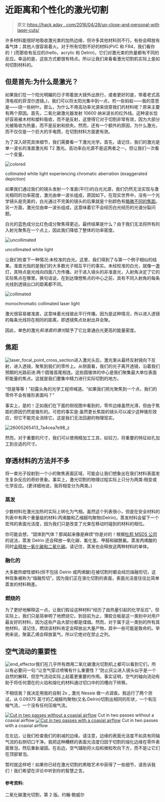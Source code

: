 # 近距离和个性化的激光切割

> 原文:[https://hack aday . com/2016/04/28/up-close-and-personal-with laser-cuts/](https://hackaday.com/2016/04/28/up-close-and-personal-with-laser-cuts/)

许多材料能很好地吸收激光束的加热边缘，但许多其他材料则不行。有些会释放有毒气体；其他人很容易着火。对于所有切割不好的材料(PVC 和 FR4，我们看你的！)而那些有反应的(hello，acrylic 和 Delrin)，它们对激光束的热量都有不同的反应。幸运的是，这些方式都很有特点。所以让我们来看看激光切割机实际上是如何切割材料的。

## 但是首先:为什么是激光？

如果我们在一个阳光明媚的日子带着放大镜外出旅行，或者更好的是，带着老式高清电视的菲涅尔透镜。)，我们可以将太阳光集中到一点，煎一些蚂蚁——我的意思是——烧一些树叶。那么，为什么不用高功率光源来烧穿我们的材料呢？原来主要有两个原因。首先，二氧化碳激光器发射 10600 纳米波长的红外线。这种波长恰好容易被木材和塑料吸收，而不是反射，这使得它对于切割非常有效，因为大部分光被吸收为热量，而不是反射和损失。然而，还有一个额外的原因，为什么激光，而不仅仅是一个巨大的手电筒，在切割材料方面更有效。

为了深入研究具体细节，我们需要看一下激光光学。首先，请记住，我们的激光是单一波长的准直激光和 T2 激光。高功率白光源不是这两者之一，但让我们一次看一个变量。

![colored](../Images/466cf580713dc3e5c53184cd1e6c836d.png)

collimated white light experiencing chromatic aberration (exaggerated depiction)

如果我们通过我们的镜头发射一个准直(平行)的白光光源，我们仍然无法实现与激光相同的功率密度，激光由单一波长组成，原因如下。在现实世界中，没有一个光学镜头是完美的，白光通过不完美的镜头的后果就是个别颜色有[略微不同的焦距](http://photo.stackexchange.com/questions/70407/why-is-infrared-lights-focus-point-different-from-that-of-visible-light)。另一方面，激光仅由单一波长组成，这意味着它不会经历白光经历的光谱分裂问题。

白光的蓝色成分比红色成分聚焦得更近。最终结果是什么？由于我们无法将所有的入射光聚焦在一个点上，因此我们降低了整体的功率密度。

![uncollimated](../Images/d7feae205ebb7ffb0efb564701f01107.png)

uncollimated white light

让我们检查下一种情况:未校准的白光。这里，我们得到了与第一个例子相似的结果。准直光指的是我们的大多数光子相互平行的事实。未经校准的白光，就像一盏灯，其特点是光线向四面八方传播。对于进入镜头的非准直光，入射角决定了它的实际焦点在哪里。换句话说，在到达理想焦点的中心之前，具有不同入射角的每条光线到透镜出口的距离都不同。

![collimated](../Images/9a2756265a290017133ef2c5a74befd4.png)

monochromatic collimated laser light

激光很容易被准直，这意味着光线彼此平行传播。因为是这种情况，所以进入透镜的每条光线将在相同的距离，即透镜焦点处射出并会聚。

因此，单色的激光*和准直的激光*赋予了它比普通白光更高的能量密度。

## 焦距

![laser_focal_point_cross_section](../Images/92880114917ae22a8ba5033987ecd305.png)进入激光头后，激光束从最终反射镜向下反射，进入透镜，聚焦到我们的零件上。从侧面看，我们的光子离开透镜，沿着我们预期的光路前进:两个圆锥首尾相连。这些圆锥体的中心是我们聚集最大单位表面积能量的焦点。这就是我们要集中精力进行实际切割的地方。

“但是等等！”初露头角的光学工程师喊道。“如果我们把光聚焦到一个点，我们的零件不会有锥形表面吗？”

事实上，是的！正如我们在下面的侧视图中看到的，零件边缘虽然光滑，但由于焦距的原因仍然是锥形的。可悲的事实是:虽然更长焦距的镜头可以减少这种锥形效应，但它不能完全消除它。这是我们无法回避的物理现实。

![26005265413_7a4cea7e98_z](../Images/50de422f8deabf4e9d7fbed311086214.png)

然而，对于重要的尺寸，我们可以使用精加工工具，如铰刀，将重要的特征如孔加工到合适的尺寸。

## 穿透材料的方法并不多

将一束光子投射到一个小的聚焦表面区域，可能会让我们想象出在我们材料表面发生复杂反应的奇妙景象。事实上，激光切割的物理过程实际上只分为两类:相变或化学反应。(更详细地说，我将相变分为两类。)

### 蒸发

少数材料在激光加热时实际上转化为气相。虽然这个列表很小，但是在安全材料的列表中有两个重量级的材料:丙烯酸和乙缩醛均聚物(Delrin)。蒸发材料会留下一个宏伟的表面光洁度，因为我们只是改变了光束在移动时碰到的材料的相位。

你可能会想，“固体到气体？那闻起来像是麻烦“你是对的！根据[杜邦 MSDS 公司](http://www.ifa.hawaii.edu/instr-shop/SDS/Delrin.pdf)的说法，蒸发 Delrin 还会释放一氧化碳、氟化氢、甲醛和碳酰氟。蒸发丙烯酸的同时[会释放一氧化碳和二氧化碳](https://www.cs.cmu.edu/afs/cs/academic/class/15294t-s16/resources/MSDS_AK_CastAcrylic.pdf)。请记住，蒸发也会释放这两种材料的单体。

### 融化的

大多数热塑性塑料(但不包括 Delrin 或丙烯酸)在被切割时都会经历熔融剪切，这种现象被称为“熔融剪切”。因为我们正在液化切割的表面，表面光洁度往往比简单蒸发的材料稍差。

### 燃烧的

为了更好地解释这一点，让我们假设这种材料“经历了由热量引起的化学反应”，但实际上，我们只是简单明了地燃烧它。到目前为止，薄胶合板是这一类别中对用户最友好的材料，因为这些产品大部分都是煤烟。然而，对于属于这一类别的所有其他材料，请记住，燃烧该材料肯定会释放出大量产物，其中一些可能是致命的。举例来说，聚氯乙烯会释放氯气，所以它绝对在禁止之列。

## 空气流动的重要性

![end_effector](../Images/c383f46e0084f4dc96f49785c98d3394.png)我们在几乎所有商用二氧化碳激光切割机上都可以看到它们，所以有必要问一句:“让空气穿过喷嘴有什么重要性？”防止灰尘进入镜头似乎是一个自然的解释，但空气流动实际上起着更重要的作用。事实证明，空气的轴向流动有助于将任何潜在的火焰和熔化的材料通过切口中的凹槽向下转移。

不相信我？我决定用我的自制 2x _ 激光 Nessie 做一点调查。我运行了两个测试，从 0.09375 英寸的乙缩醛均聚物(又名:Delrin)切割出相同的形状，一个有压缩气流，一个没有任何压缩气流。

 [![Cut in two passes without a coaxial airflow](../Images/5c5959d84864a511622c05e628a3c7f1.png "26606478315_d61a018e0c_z")](https://hackaday.com/2016/04/28/up-close-and-personal-with-laser-cuts/26606478315_d61a018e0c_z/) Cut in two passes without a coaxial airflow [![Cut in two passes with a coaxial airflow](../Images/a27e628fdcdc4e4743173df75a93fc5c.png "26540607271_d687ccc918_z")](https://hackaday.com/2016/04/28/up-close-and-personal-with-laser-cuts/26540607271_d687ccc918_z/) Cut in two passes with a coaxial airflow

在左边，让我们检查我们的削减的边缘。请注意，边缘的表面光洁度不如具有同轴气流的右侧切口干净。我把这种糟糕的表面光洁度归因于切割的熔化边缘在零件表面冒泡，然后重新凝固。在右边，空气辅助将火焰和微粒吹向下方，而不是让它们在顶部冒泡。

暂时就这样吧！如果你已经在激光切割的黑暗艺术中获得了一些细节，请告诉我们！我们希望在评论中听到你的智慧之言。

#### 参考资料:

二氧化碳激光切割，第 2 版。约翰·鲍威尔